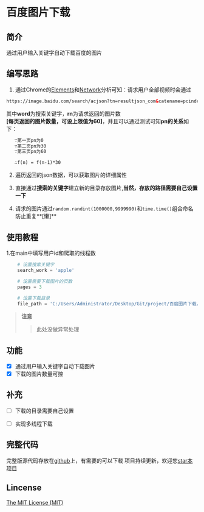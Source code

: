 # 百度图片下载

## 简介
通过用户输入关键字自动下载百度的图片


## 编写思路
1. 通过Chrome的[Elements](https://developers.google.com/web/tools/chrome-devtools/css/)和[Network](https://developers.google.com/web/tools/chrome-devtools/network/)分析可知：请求用户全部视频时会通过

```html
https://image.baidu.com/search/acjson?tn=resultjson_com&catename=pcindexnew&ipn=rj&ct=201326592&is=&fp=result&queryWord=&cl=2&lm=-1&ie=utf-8&oe=utf-8&adpicid=&st=-1&z=&ic=0&word=python&face=0&istype=2&qc=&nc=1&fr=&pn=0&rn=30
```

其中**word**为搜索关键字，**rn**为请求返回的图片数<br>
**[每页返回的图片数量，可设上限值为60]**，并且可以通过测试可知**pn的关系**如下：
```html
   ∵第一页pn为0
   ∵第二页pn为30
   ∵第三页pn为60

   ∴f(n) = f(n-1)*30
```



2. 遍历返回的json数据，可以获取图片的详细属性
   
3. 直接通过**搜索的关键字**建立新的目录存放图片,**当然，存放的路径需要自己设置一下**

4. 请求的图片通过```random.randint(1000000,9999990)```和```time.time()```组合命名防止重复**[懒]**


## 使用教程
1.在main中填写用户id和爬取的线程数

```python
    # 设置搜索关键字
    search_work = 'apple'

    # 设置需要下载图片的页数
    pages = 3
    
    # 设置下载目录
    file_path = 'C:/Users/Administrator/Desktop/Git/project/百度图片下载/' + search_work + '/'
```

>**注意**
>
>>此处没做异常处理



## 功能

* [x] 通过用户输入关键字自动下载图片
* [x] 下载的图片数量可控

## 补充
* [ ] 下载的目录需要自己设置
* [ ] 实现多线程下载



## 完整代码
完整版源代码存放在[github](https://github.com/Bqrookie/project)上，有需要的可以下载
项目持续更新，欢迎您[star本项目](https://github.com/Bqrookie/project)

## Lincense
 [The MIT License (MIT)](http://opensource.org/licenses/MIT)

